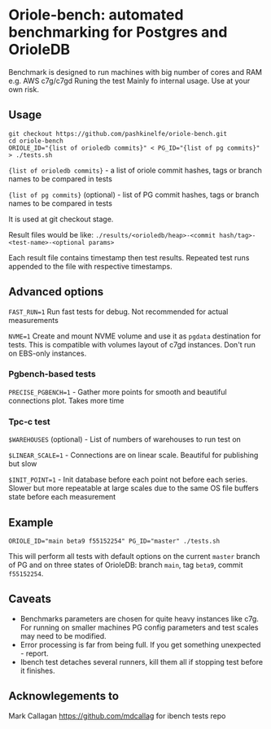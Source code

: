 # Oriole-bench: automated benchmarking for Postgres and OrioleDB

Benchmark is designed to run machines with big number of cores and RAM e.g. AWS c7g/c7gd Runing the test 
Mainly fo internal usage. Use at your own risk.

## Usage

```
git checkout https://github.com/pashkinelfe/oriole-bench.git
cd oriole-bench
ORIOLE_ID="{list of orioledb commits}" < PG_ID="{list of pg commits}" > ./tests.sh 
```

```{list of orioledb commits}``` - a list of oriole commit hashes, tags or branch names to be compared in tests

```{list of pg commits}``` (optional) - list of PG commit hashes, tags or branch names to be compared in tests

It is used at git checkout stage.

Result files would be like: ```./results/<orioledb/heap>-<commit hash/tag>-<test-name>-<optional params>```

Each result file contains timestamp then test results. Repeated test runs appended to the file with respective timestamps.

## Advanced options
```FAST_RUN=1``` Run fast tests for debug. Not recommended for actual measurements 

```NVME=1``` Create and mount NVME volume and use it as ```pgdata``` destination for tests. 
This is compatible with volumes layout of c7gd instances. Don't run on EBS-only instances.

### Pgbench-based tests

```PRECISE_PGBENCH=1``` - Gather more points for smooth and beautiful connections plot. Takes more time

### Tpc-c test

```$WAREHOUSES``` (optional) - List of numbers of warehouses to run test on 

```$LINEAR_SCALE=1``` - Connections are on linear scale. Beautiful for publishing but slow 

```$INIT_POINT=1``` - Init database before each point not before each series. Slower but more repeatable at large scales due to the same OS file buffers state before each measurement

## Example

``` ORIOLE_ID="main beta9 f55152254" PG_ID="master" ./tests.sh ```

This will perform all tests with default options on the current ```master``` branch of PG and on three states of OrioleDB: branch ```main```, tag ```beta9```, commit ```f55152254```.

## Caveats

- Benchmarks parameters are chosen for quite heavy instances like c7g. For running on smaller machines PG config parameters and test scales may need to be modified. 
- Error processing is far from being full. If you get something unexpected - report.
- Ibench test detaches several runners, kill them all if stopping test before it finishes.

## Acknowlegements to

Mark Callagan <https://github.com/mdcallag> for ibench tests repo

